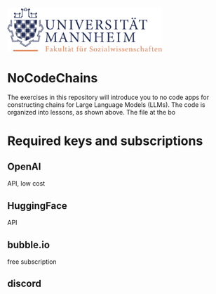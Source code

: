 
<img width="70%" src="https://github.com/mannheimSDS/NoCodeChains/blob/dev/logo-fakultaet-sowi.svg?raw=true"></a>

# NoCodeChains
The exercises in this repository will introduce you to no code apps for constructing chains for Large Language Models (LLMs).  The code is organized into lessons, as shown above.  The file at the bo


# Required keys and subscriptions
## OpenAI
API, low cost
## HuggingFace
API
## bubble.io
free subscription
## discord
